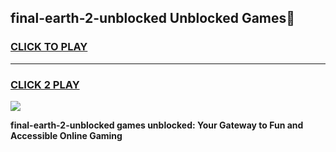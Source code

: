 
## final-earth-2-unblocked Unblocked Games👋
<h3>
<a href="https://news.freeplayer.one?title=final-earth-2-unblocked&ref=16F">CLICK TO PLAY</a></h3>
<hr>

<h3>
<a href="https://news.freeplayer.one?title=final-earth-2-unblocked&ref=16F">CLICK 2 PLAY</a>
  
</h3>

<a href="https://news.freeplayer.one?title=final-earth-2-unblocked&ref=16F/"><img src="https://clearcache.store/games.png"></a>


**final-earth-2-unblocked games unblocked: Your Gateway to Fun and Accessible Online Gaming**
